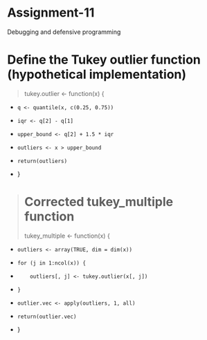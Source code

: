 # Assignment-11
Debugging and defensive programming
# Define the Tukey outlier function (hypothetical implementation)
> tukey.outlier <- function(x) {
+     q <- quantile(x, c(0.25, 0.75))
+     iqr <- q[2] - q[1]
+     upper_bound <- q[2] + 1.5 * iqr
+     outliers <- x > upper_bound
+     return(outliers)
+ }
> 
> # Corrected tukey_multiple function
> tukey_multiple <- function(x) {
+     outliers <- array(TRUE, dim = dim(x))
+     for (j in 1:ncol(x)) {
+         outliers[, j] <- tukey.outlier(x[, j])
+     }
+     outlier.vec <- apply(outliers, 1, all)
+     return(outlier.vec)
+ }
